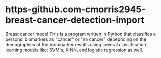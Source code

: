 # https-github.com-cmorris2945-breast-cancer-detection-import
Breast cancer model
This is a program written in Python that
classifies a persons' biomarkers as "cancer"
or "no cancer" depepnding on the demographics of the
biomoarker resutls using several classification learning
models like: SVM's, K-NN, and logistic regression as well.
